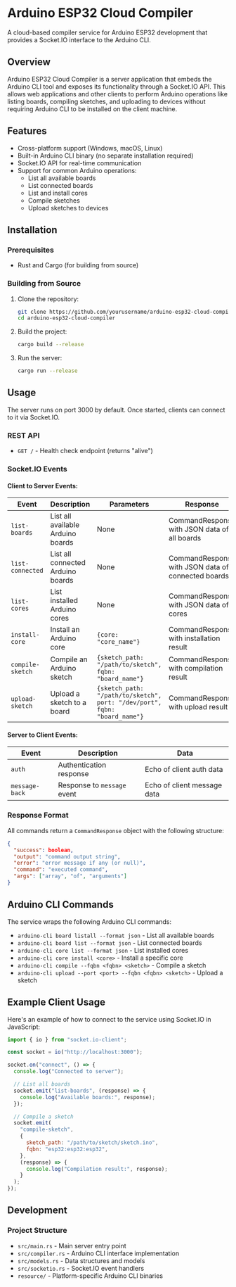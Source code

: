 # Arduino ESP32 Cloud Compiler

A cloud-based compiler service for Arduino ESP32 development that provides a Socket.IO interface to the Arduino CLI.

## Overview

Arduino ESP32 Cloud Compiler is a server application that embeds the Arduino CLI tool and exposes its functionality through a Socket.IO API. This allows web applications and other clients to perform Arduino operations like listing boards, compiling sketches, and uploading to devices without requiring Arduino CLI to be installed on the client machine.

## Features

- Cross-platform support (Windows, macOS, Linux)
- Built-in Arduino CLI binary (no separate installation required)
- Socket.IO API for real-time communication
- Support for common Arduino operations:
  - List all available boards
  - List connected boards
  - List and install cores
  - Compile sketches
  - Upload sketches to devices

## Installation

### Prerequisites

- Rust and Cargo (for building from source)

### Building from Source

1. Clone the repository:

   ```bash
   git clone https://github.com/yourusername/arduino-esp32-cloud-compiler.git
   cd arduino-esp32-cloud-compiler
   ```

2. Build the project:

   ```bash
   cargo build --release
   ```

3. Run the server:
   ```bash
   cargo run --release
   ```

## Usage

The server runs on port 3000 by default. Once started, clients can connect to it via Socket.IO.

### REST API

- `GET /` - Health check endpoint (returns "alive")

### Socket.IO Events

#### Client to Server Events:

| Event            | Description                       | Parameters                                                                | Response                                           |
| ---------------- | --------------------------------- | ------------------------------------------------------------------------- | -------------------------------------------------- |
| `list-boards`    | List all available Arduino boards | None                                                                      | CommandResponse with JSON data of all boards       |
| `list-connected` | List all connected Arduino boards | None                                                                      | CommandResponse with JSON data of connected boards |
| `list-cores`     | List installed Arduino cores      | None                                                                      | CommandResponse with JSON data of cores            |
| `install-core`   | Install an Arduino core           | `{core: "core_name"}`                                                     | CommandResponse with installation result           |
| `compile-sketch` | Compile an Arduino sketch         | `{sketch_path: "/path/to/sketch", fqbn: "board_name"}`                    | CommandResponse with compilation result            |
| `upload-sketch`  | Upload a sketch to a board        | `{sketch_path: "/path/to/sketch", port: "/dev/port", fqbn: "board_name"}` | CommandResponse with upload result                 |

#### Server to Client Events:

| Event          | Description                 | Data                        |
| -------------- | --------------------------- | --------------------------- |
| `auth`         | Authentication response     | Echo of client auth data    |
| `message-back` | Response to `message` event | Echo of client message data |

### Response Format

All commands return a `CommandResponse` object with the following structure:

```json
{
  "success": boolean,
  "output": "command output string",
  "error": "error message if any (or null)",
  "command": "executed command",
  "args": ["array", "of", "arguments"]
}
```

## Arduino CLI Commands

The service wraps the following Arduino CLI commands:

- `arduino-cli board listall --format json` - List all available boards
- `arduino-cli board list --format json` - List connected boards
- `arduino-cli core list --format json` - List installed cores
- `arduino-cli core install <core>` - Install a specific core
- `arduino-cli compile --fqbn <fqbn> <sketch>` - Compile a sketch
- `arduino-cli upload --port <port> --fqbn <fqbn> <sketch>` - Upload a sketch

## Example Client Usage

Here's an example of how to connect to the service using Socket.IO in JavaScript:

```javascript
import { io } from "socket.io-client";

const socket = io("http://localhost:3000");

socket.on("connect", () => {
  console.log("Connected to server");

  // List all boards
  socket.emit("list-boards", (response) => {
    console.log("Available boards:", response);
  });

  // Compile a sketch
  socket.emit(
    "compile-sketch",
    {
      sketch_path: "/path/to/sketch/sketch.ino",
      fqbn: "esp32:esp32:esp32",
    },
    (response) => {
      console.log("Compilation result:", response);
    }
  );
});
```

## Development

### Project Structure

- `src/main.rs` - Main server entry point
- `src/compiler.rs` - Arduino CLI interface implementation
- `src/models.rs` - Data structures and models
- `src/socketio.rs` - Socket.IO event handlers
- `resource/` - Platform-specific Arduino CLI binaries
